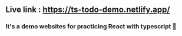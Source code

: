 ## Live link : https://ts-todo-demo.netlify.app/

### It's a demo websites for practicing React with typescript 🤪
